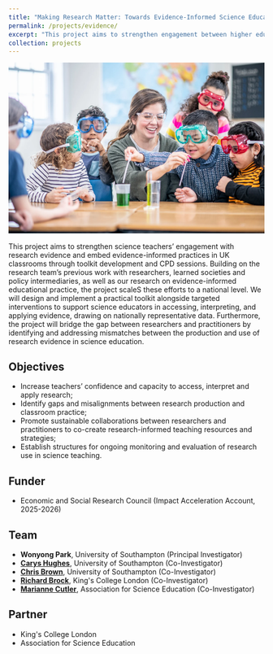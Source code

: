 ```yaml
---
title: "Making Research Matter: Towards Evidence-Informed Science Education Practice in the UK"
permalink: /projects/evidence/
excerpt: "This project aims to strengthen engagement between higher education institutions and learned societies to explore future directions for research-informed policy and policy-informing research in science education in England. <br/><br/><img src='/images/thumbnail_evidence.png' width='400'>"
collection: projects
---
```


<img src='/images/thumbnail_evidence.png'>

This project aims to strengthen science teachers’ engagement with research evidence and embed evidence-informed practices in UK classrooms through toolkit development and CPD sessions. Building on the research team’s previous work with researchers, learned societies and policy intermediaries, as well as our research on evidence-informed educational practice, the project scaleS these efforts to a national level. We will design and implement a practical toolkit alongside targeted interventions to support science educators in accessing, interpreting, and applying evidence, drawing on nationally representative data. Furthermore, the project will bridge the gap between researchers and practitioners by identifying and addressing mismatches between the production and use of research evidence in science education.

## Objectives
* Increase teachers’ confidence and capacity to access, interpret and apply research;
* Identify gaps and misalignments between research production and classroom practice;
* Promote sustainable collaborations between researchers and practitioners to co-create research-informed teaching resources and strategies;
* Establish structures for ongoing monitoring and evaluation of research use in science teaching.


## Funder
* Economic and Social Research Council (Impact Acceleration Account, 2025-2026)

## Team
* **Wonyong Park**, University of Southampton (Principal Investigator)
* [**Carys Hughes**](https://www.southampton.ac.uk/people/5xcbbw/doctor-carys-hughes), University of Southampton (Co-Investigator)
* [**Chris Brown**](https://www.southampton.ac.uk/people/657v5r/professor-chris-brown), University of Southampton (Co-Investigator) 
* [**Richard Brock**](https://www.kcl.ac.uk/people/dr-richard-brock), King's College London (Co-Investigator)
* [**Marianne Cutler**](https://www.ase.org.uk/content/staff), Association for Science Education (Co-Investigator)

## Partner
* King's College London
* Association for Science Education